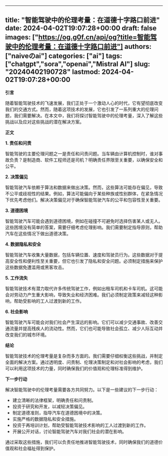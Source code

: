 
---
title: "智能驾驶中的伦理考量：在道德十字路口前进"
date: 2024-04-02T19:07:28+00:00
draft: false
images: ["https://og.g0f.cn/api/og?title=智能驾驶中的伦理考量：在道德十字路口前进"]
authors: ["naiveのai"]
categories: ["ai"]
tags: ["chatgpt","sora","openai","Mistral AI"]
slug: "20240402190728"
lastmod: 2024-04-02T19:07:28+00:00
---
**引言**

随着智能驾驶技术的飞速发展，我们正处于一个激动人心的时代，它有望彻底改变我们的交通方式。然而，随着这项技术的发展，它也引发了一系列重大的伦理问题，我们需要解决。在本文中，我们将探讨智能驾驶中的伦理考量，深入了解这些挑战以及应对这些挑战的潜在解决方案。

**正文**

**1. 责任和问责**

智能驾驶的主要伦理问题之一是责任和问责问题。当车辆由计算机控制时，谁对事故负责？是制造商、软件工程师还是司机？明确责任界限至关重要，以确保安全和公平。

**2. 决策偏见**

智能驾驶汽车依赖于算法和数据来做出决策。然而，这些算法可能存在偏见，导致不公平或歧视性的结果。例如，算法可能偏向于某些种族或性别群体，在紧急情况下优先考虑他们。解决决策偏见对于确保智能驾驶汽车的公平和包容性至关重要。

**3. 道德困境**

智能驾驶汽车可能会遇到道德困境，例如在碰撞不可避免时选择伤害某人或无人。这些困境没有简单的答案，需要仔细考虑伦理影响。我们需要制定指导原则，帮助汽车在这些情况下做出道德决策。

**4. 数据隐私和安全**

智能驾驶汽车收集大量数据，包括车辆位置、速度和驾驶员行为。这些数据对于提高安全性和便利性至关重要，但它也引发了隐私和安全问题。必须制定措施来保护这些数据免遭滥用或黑客攻击。

**5. 工作流失**

智能驾驶技术有潜力取代许多传统驾驶工作，例如出租车司机和卡车司机。这可能会对劳动力产生重大影响，导致失业和经济困难。我们必须制定政策来减轻这种影响，帮助受影响的工人过渡到新的工作。

**6. 社会影响**

智能驾驶汽车可能会对我们社会产生深远的影响。它们可以减少交通事故、改善交通流量并提高残疾人的流动性。然而，它们也可能导致社会孤立、减少人际互动并改变我们的城市环境。

**结论**

智能驾驶技术的伦理考量是复杂而多方面的。我们需要仔细权衡这些挑战，并制定全面的解决方案。通过透明度、问责制、伦理决策制定和对社会影响的考虑，我们可以利用这项技术的力量，同时确保我们的价值观和伦理标准得到维护。

**下一步行动**

解决智能驾驶中的伦理考量需要各方共同努力。以下是一些建议的下一步行动：

* 建立清晰的法律框架，明确责任和问责制。
* 投资于研究和开发，以减轻决策偏见。
* 制定道德准则，指导汽车在道德困境中的决策。
* 实施严格的数据隐私和安全措施。
* 投资于再培训计划，帮助受智能驾驶技术影响的工人过渡到新的工作。
* 开展公开对话，讨论智能驾驶汽车对我们社会的潜在影响。

通过采取这些措施，我们可以负责任地推进智能驾驶技术，同时确保我们的道德价值观和社会福祉得到保护。